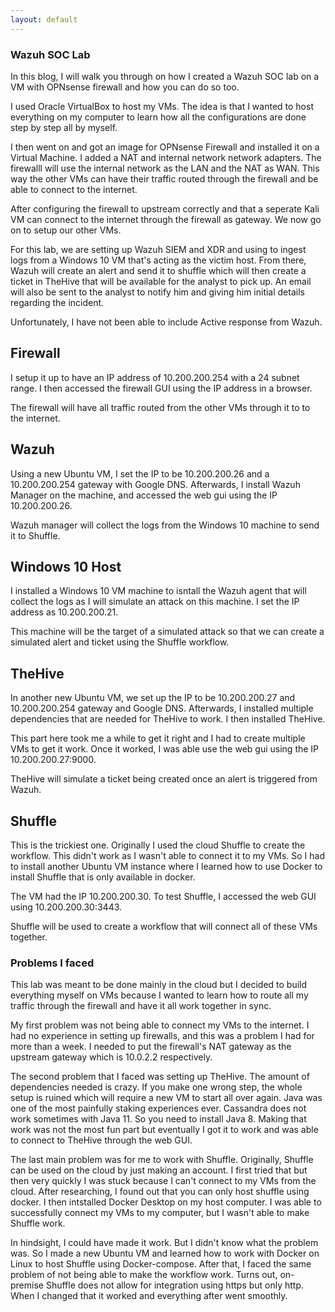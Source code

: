 ```yaml
---
layout: default
---
```



### Wazuh SOC Lab

In this blog, I will walk you through on how I created a Wazuh SOC lab on a VM with OPNsense firewall and how you can do so too.

I used Oracle VirtualBox to host my VMs. The idea is that I wanted to host everything on my computer to learn how all the configurations are done step by step all by myself.

I then went on and got an image for OPNsense Firewall and installed it on a Virtual Machine. I added a NAT and internal network network adapters. The firewalll will use the internal network as the LAN and the NAT as WAN. This way the other VMs can have their traffic routed through the firewall and be able to connect to the internet.

After configuring the firewall to upstream correctly and that a seperate Kali VM can connect to the internet through the firewall as gateway. We now go on to setup our other VMs.

For this lab, we are setting up Wazuh SIEM and XDR and using to ingest logs from a Windows 10 VM that's acting as the victim host. From there, Wazuh will create an alert and send it to shuffle which will then create a ticket in TheHive that will be available for the analyst to pick up. An email will also be sent to the analyst to notify him and giving him initial details regarding the incident.

Unfortunately, I have not been able to include Active response from Wazuh.


## Firewall

I setup it up to have an IP address of 10.200.200.254 with a 24 subnet range. I then accessed the firewall GUI using the IP address in a browser. 

The firewall will have all traffic routed from the other VMs through it to to the internet.

## Wazuh

Using a new Ubuntu VM, I set the IP to be 10.200.200.26 and a 10.200.200.254 gateway with Google DNS. Afterwards, I install Wazuh Manager on the machine, and accessed the web gui using the IP 10.200.200.26.

Wazuh manager will collect the logs from the Windows 10 machine to send it to Shuffle.

## Windows 10 Host

I installed a Windows 10 VM machine to isntall the Wazuh agent that will collect the logs as I will simulate an attack on this machine. I set the IP address as 10.200.200.21.

This machine will be the target of a simulated attack so that we can create a simulated alert and ticket using the Shuffle workflow.

## TheHive

In another new Ubuntu VM, we set up the IP to be 10.200.200.27 and 10.200.200.254 gateway and Google DNS. Afterwards, I installed multiple dependencies that are needed for TheHive to work. I then  installed TheHive.

This part here took me a while to get it right and I had to create multiple VMs to get it work. Once it worked, I was able use the web gui using the IP 10.200.200.27:9000.

TheHive will simulate a ticket being created once an alert is triggered from Wazuh.

## Shuffle

This is the trickiest one. Originally I used the cloud Shuffle to create the workflow. This didn't work as I wasn't able to connect it to my VMs. So I had to install another Ubuntu VM instance where I learned how to use Docker to install Shuffle that is only available in docker.

The VM had the IP 10.200.200.30. To test Shuffle, I accessed the web GUI using 10.200.200.30:3443.

Shuffle will be used to create a workflow that will connect all of these VMs together.

### Problems I faced

This lab was meant to be done mainly in the cloud but I decided to build everything myself on VMs because I wanted to learn how to route all my traffic through the firewall and have it all work together in sync.

My first problem was not being able to connect my VMs to the internet. I had no experience in setting up firewalls, and this was a problem I had for more than a week. I needed to put the firewall's NAT gateway as the upstream gateway which is 10.0.2.2 respectively.

The second problem that I faced was setting up TheHive. The amount of dependencies needed is crazy. If you make one wrong step, the whole setup is ruined which will require a new VM to start all over again. Java was one of the most painfully staking experiences ever. Cassandra does not work sometimes with Java 11. So you need to install Java 8. Making that work was not the most fun part but eventually I got it to work and was able to connect to TheHive through the web GUI.

The last main problem was for me to work with Shuffle. Originally, Shuffle can be used on the cloud by just making an account. I first tried that but then very quickly I was stuck because I can't connect to my VMs from the cloud. After researching, I found out that you can only host shuffle using docker. I then intstalled Docker Desktop on my host computer. I was able to successfully connect my VMs to my computer, but I wasn't able to make Shuffle work.

In hindsight, I could have made it work. But I didn't know what the problem was. So I made a new Ubuntu VM and learned how to work with Docker on Linux to host Shuffle using Docker-compose. After that, I faced the same problem of not being able to make the workflow work. Turns out, on-premise Shuffle does not allow for integration using https but only http. When I changed that it worked and everything after went smoothly.